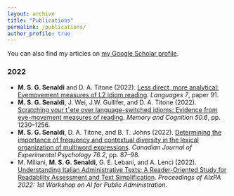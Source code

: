 ```yaml
---
layout: archive
title: "Publications"
permalink: /publications/
author_profile: true
---
```


You can also find my articles on [my Google Scholar profile](https://scholar.google.com/citations?user=oBBvLU4AAAAJ&hl=en).


### 2022

* **M. S. G. Senaldi** and D. A. Titone (2022). [Less direct, more analytical: Eyemovement
measures of L2 idiom reading](https://doi.org/10.3390/languages7020091). *Languages 7*, paper 91. 
* **M. S. G. Senaldi**, J. Wei, J.W. Gullifer, and D. A. Titone (2022). [Scratching your
tˆete over language-switched idioms: Evidence from eye-movement measures of
reading](https://doi.org/10.3758/s13421-022-01334-x). *Memory and Cognition 50.6*, pp. 1230–1256.
* **M. S. G. Senaldi**, D. A. Titone, and B. T. Johns (2022). [Determining the importance
of frequency and contextual diversity in the lexical organization of multiword
expressions](https://doi.org/10.1037/cep0000271). *Canadian Journal of Experimental Psychology 76.2*, pp. 87–98. 
* M. Miliani, **M. S. G. Senaldi**, G. E. Lebani, and A. Lenci (2022). [Understanding Italian Administrative Texts: A Reader-Oriented Study for Readability Assessment and Text Simplification](https://ceur-ws.org/Vol-3285/paper5.pdf). *Proceedings of AIxPA 2022: 1st Workshop on AI for Public Administration*. 
